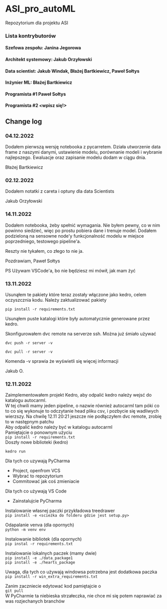 # ASI_pro_autoML
 Repozytorium dla projektu ASI

### Lista kontrybutorów
#### Szefowa zespołu: Janina Jegorowa
#### Architekt systemowy: Jakub Orzyłowski
#### Data scientist: Jakub Windak, Błażej Bartkiewicz, Paweł Sołtys
#### Inżynier ML: Błażej Bartkiewicz
#### Programista #1 Paweł Sołtys
#### Programista #2 <wpisz się!>

## Change log

### 04.12.2022
Dodałem pierwszą wersję notebooka z pycarretem.
Działa utworzenie data frame z naszymi danymi, ustawienie modelu, porównanie modeli i wybranie najlepszego.
Ewaluacje oraz zapisanie modelu dodam w ciągu dnia.

Błażej Bartkiewicz

### 02.12.2022

Dodałem notatki z careta i optuny dla data Scientists

Jakub Orzyłowski

### 14.11.2022

Dodałem notebooka, żeby spełnić wymagania. Nie byłem pewny, co w nim powinno siedzieć, więc po prostu pobiera dane i trenuje model.
Dodałem podzieloną na sensowne node'y funkcjonalność modelu w miejsce poprzedniego, testowego pipeline'a.

Reszty nie tykałem, co złego to nie ja.



Pozdrawiam,
Paweł Sołtys

PS
Używam VSCode'a, bo nie będziesz mi mówił, jak mam żyć

### 13.11.2022

Usunąłem te pakiety które teraz zostały włączone jako kedro, celem oczyszcznia 
kodu.
Należy zaktualizować pakiety

`pip install -r requirements.txt` 

Usunąłem puste katalogi które były automatycznie generowane przez kedro.

Skonfigurowałem dvc remote na serverze ssh. Można już śmiało używać 

`dvc push -r server -v`

`dvc pull -r server -v`

Komenda -v sprawia że wyświetli się więcej informacji 

Jakub O.
### 12.11.2022
Zaimplementowałem projekt Kedro, aby odpalić kedro należy wejsć do katalogu
autocarml.<br>
W tej chwili mamy jeden pipeline, o nazwie również autocarml tam póki co to co się wykonuje to
odczytanie head pliku csv, i pozbycie się wadliwych wierzszy. 
Na chwilę 12.11 20:21 jeszcze nie podłączyłem dvc remote, zrobię to w następnym
patchu<br>
Aby odpalić kedro należy być w katalogu autocarml <br>
Pamiętajcie o ponownym użyciu<br>
`pip install -r requirements.txt` <br>
Doszły nowe biblioteki (kedro)

`kedro run`

Dla tych co uzywają PyCharma<br>
- Project, openfrom VCS
- Wybrać to repozytorium
- Commitować jak coś zmieniacie

Dla tych co używają VS Code
- Zainstalujcie PyCharma

Instalowanie własnej paczki przykładowa treedrawer<br>
``pip install -e <scieżka do folderu gdzie jest setup.py>``

Odapalanie venva (dla opornych)<br>
``python -m venv env``

Instalowanie bibliotek (dla opornych)<br>
``pip instal -r requirements.txt``<p>
Instalowanie lokalnych paczek (mamy dwie)<br>
``pip install -e ./data_package1``<br>
``pip install -e ./hearts_package``<br>

Uwaga, dla tych co używają windowsa potrzebna 
jest dodatkowa paczka<br>
``pip install -r win_extra_requirements.txt``

Zanim zaczniecie edytować kod pamiętajcie o<br>
``git pull``<br>W PyCharmie ta niebieska strzałeczka,
nie chce mi się potem naprawiać za was rozjechanych branchów <br>

